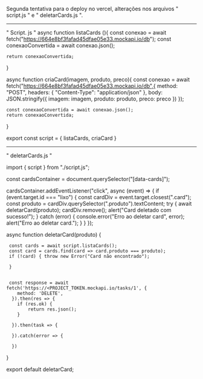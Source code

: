Segunda tentativa para o deploy no vercel, alterações nos arquivos " script.js " e " deletarCards.js ".

---------------------------------------------------------------------------------------------------------
" Script. js "
async function listaCards (){
    const conexao = await fetch("https://664e8bf3fafad45dfae05e33.mockapi.io/db");
    const conexaoConvertida = await conexao.json();
    
    return conexaoConvertida;
}

async function criaCard(imagem, produto, preco){
    const conexao = await fetch("https://664e8bf3fafad45dfae05e33.mockapi.io/db",{
        method: "POST",
        headers: {
            "Content-Type": "application/json"
        },
        body: JSON.stringify({
            imagem: imagem,
            produto: produto,
            preco: preco
        })
    });

    const conexaoConvertida = await conexao.json();
    return conexaoConvertida;
}

export const script = {
    listaCards,
    criaCard
}

----------------------------------------------------------------------------------------------------

" deletarCards.js "

import { script } from "./script.js"; 

const cardsContainer = document.querySelector("[data-cards]"); 

cardsContainer.addEventListener("click", async (event) => { 
    if (event.target.id === "lixo") { 
        const cardDiv = event.target.closest(".card"); 
        const produto = cardDiv.querySelector(".produto").textContent; 
        try { 
            await deletarCard(produto); 
            cardDiv.remove(); 
            alert("Card deletado com sucesso!"); 
        } catch (error) { 
            console.error("Erro ao deletar card", error); 
            alert("Erro ao deletar card."); 
        } 
    } 
}); 


async function deletarCard(produto) {
      
     const cards = await script.listaCards(); 
     const card = cards.find(card => card.produto === produto); 
     if (!card) { throw new Error("Card não encontrado"); 

     } 
     
      
     const response = await fetch('https://<PROJECT_TOKEN.mockapi.io/tasks/1', {
        method: 'DELETE',
      }).then(res => {
        if (res.ok) {
            return res.json();
        }
        
      }).then(task => {
       
      }).catch(error => {

      }) 
} 

export default deletarCard;
